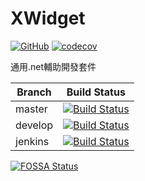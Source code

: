 XWidget
=====
[![GitHub](https://img.shields.io/github/license/XuPeiYao/XWidget.svg?style=flat-square)](https://github.com/XuPeiYao/XWidget/blob/master/LICENSE)
[![codecov](https://codecov.io/gh/XuPeiYao/XWidget/branch/master/graph/badge.svg)](https://codecov.io/gh/XuPeiYao/XWidget)

通用.net輔助開發套件

| Branch  | Build Status                                                                                                               |
|---------|----------------------------------------------------------------------------------------------------------------------|
| master  | [![Build Status](https://travis-ci.org/XuPeiYao/XWidget.svg?branch=master)](https://travis-ci.org/XuPeiYao/XWidget)  |
| develop | [![Build Status](https://travis-ci.org/XuPeiYao/XWidget.svg?branch=develop)](https://travis-ci.org/XuPeiYao/XWidget) |
| jenkins | [![Build Status](http://jenkins.gofa.cloud/buildStatus/icon?job=XWidget)](http://jenkins.gofa.cloud/job/XWidget) |

[![FOSSA Status](https://app.fossa.io/api/projects/git%2Bgithub.com%2FXuPeiYao%2FXWidget.svg?type=large)](https://app.fossa.io/projects/git%2Bgithub.com%2FXuPeiYao%2FXWidget?ref=badge_large)
